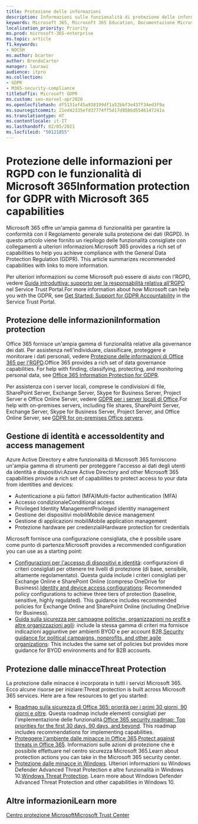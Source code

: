 ```yaml
---
title: Protezione delle informazioni
description: Informazioni sulle funzionalità di protezione delle informazioni in Microsoft 365 per il Regolamento generale sulla protezione dei dati (GDPR).
keywords: Microsoft 365, Microsoft 365 Education, Documentazione Microsoft 365, RGPD
localization_priority: Priority
ms.prod: microsoft-365-enterprise
ms.topic: article
f1.keywords:
- NOCSH
ms.author: bcarter
author: BrendaCarter
manager: laurawi
audience: itpro
ms.collection:
- GDPR
- M365-security-compliance
titleSuffix: Microsoft GDPR
ms.custom: seo-marvel-apr2020
ms.openlocfilehash: df5131af45a938199df1a52bbf3e437f34ed3f9a
ms.sourcegitcommit: 21ed42335efd37774ff5d17d9586d5546147241a
ms.translationtype: HT
ms.contentlocale: it-IT
ms.lasthandoff: 02/05/2021
ms.locfileid: "50121855"
---
```

# <a name="information-protection-for-gdpr-with-microsoft-365-capabilities"></a><span data-ttu-id="4a351-104">Protezione delle informazioni per RGPD con le funzionalità di Microsoft 365</span><span class="sxs-lookup"><span data-stu-id="4a351-104">Information protection for GDPR with Microsoft 365 capabilities</span></span>

<span data-ttu-id="4a351-p101">Microsoft 365 offre un'ampia gamma di funzionalità per garantire la conformità con il Regolamento generale sulla protezione dei dati (RGPD). In questo articolo viene fornito un riepilogo delle funzionalità consigliate con collegamenti a ulteriori informazioni.</span><span class="sxs-lookup"><span data-stu-id="4a351-p101">Microsoft 365 provides a rich set of capabilities to help you achieve compliance with the General Data Protection Regulation (GDPR). This article summarizes recommended capabilities with links to more information.</span></span>

<span data-ttu-id="4a351-107">Per ulteriori informazioni su come Microsoft può essere di aiuto con l'RGPD, vedere [Guida introduttiva: supporto per la responsabilità relativa all'RGPD](https://servicetrust.microsoft.com/ViewPage/GDPRGetStarted) nel Service Trust Portal.</span><span class="sxs-lookup"><span data-stu-id="4a351-107">For more information about how Microsoft can help you with the GDPR, see [Get Started: Support for GDPR Accountability](https://servicetrust.microsoft.com/ViewPage/GDPRGetStarted) in the Service Trust Portal.</span></span>

## <a name="information-protection"></a><span data-ttu-id="4a351-108">Protezione delle informazioni</span><span class="sxs-lookup"><span data-stu-id="4a351-108">Information protection</span></span>

<span data-ttu-id="4a351-p102">Office 365 fornisce un'ampia gamma di funzionalità relative alla governance dei dati. Per assistenza nell'individuare, classificare, proteggere e monitorare i dati personali, vedere [Protezione delle informazioni di Office 365 per l'RGPD](/microsoft-365/compliance/office-365-information-protection-for-gdpr).</span><span class="sxs-lookup"><span data-stu-id="4a351-p102">Office 365 provides a rich set of data governance capabilities. For help with finding, classifying, protecting, and monitoring personal data, see [Office 365 Information Protection for GDPR](/microsoft-365/compliance/office-365-information-protection-for-gdpr).</span></span>

<span data-ttu-id="4a351-111">Per assistenza con i server locali, comprese le condivisioni di file, SharePoint Server, Exchange Server, Skype for Business Server, Project Server e Office Online Server, vedere [GDPR per i server locali di Office](/microsoft-365/compliance/gdpr-for-office-servers).</span><span class="sxs-lookup"><span data-stu-id="4a351-111">For help with on-premises servers, including file shares, SharePoint Server, Exchange Server, Skype for Business Server, Project Server, and Office Online Server, see [GDPR for on-premises Office servers](/microsoft-365/compliance/gdpr-for-office-servers).</span></span> 

## <a name="identity-and-access-management"></a><span data-ttu-id="4a351-112">Gestione di identità e accesso</span><span class="sxs-lookup"><span data-stu-id="4a351-112">Identity and access management</span></span>

<span data-ttu-id="4a351-113">Azure Active Directory e altre funzionalità di Microsoft 365 forniscono un'ampia gamma di strumenti per proteggere l'accesso ai dati degli utenti da identità e dispositivi:</span><span class="sxs-lookup"><span data-stu-id="4a351-113">Azure Active Directory and other Microsoft 365 capabilities provide a rich set of capabilities to protect access to your data from identities and devices:</span></span>

- <span data-ttu-id="4a351-114">Autenticazione a più fattori (MFA)</span><span class="sxs-lookup"><span data-stu-id="4a351-114">Multi-factor authentication (MFA)</span></span>
- <span data-ttu-id="4a351-115">Accesso condizionale</span><span class="sxs-lookup"><span data-stu-id="4a351-115">Conditional access</span></span>
- <span data-ttu-id="4a351-116">Privileged Identity Management</span><span class="sxs-lookup"><span data-stu-id="4a351-116">Privileged identity management</span></span>
- <span data-ttu-id="4a351-117">Gestione dei dispositivi mobili</span><span class="sxs-lookup"><span data-stu-id="4a351-117">Mobile device management</span></span>
- <span data-ttu-id="4a351-118">Gestione di applicazioni mobili</span><span class="sxs-lookup"><span data-stu-id="4a351-118">Mobile application management</span></span>
- <span data-ttu-id="4a351-119">Protezione hardware per credenziali</span><span class="sxs-lookup"><span data-stu-id="4a351-119">Hardware protection for credentials</span></span>

<span data-ttu-id="4a351-120">Microsoft fornisce una configurazione consigliata, che è possibile usare come punto di partenza:</span><span class="sxs-lookup"><span data-stu-id="4a351-120">Microsoft provides a recommended configuration you can use as a starting point:</span></span>

- <span data-ttu-id="4a351-p103">[Configurazioni per l'accesso di dispositivi e identità](/microsoft-365/security/office-365-security/microsoft-365-policies-configurations): configurazioni di criteri consigliati per ottenere tre livelli di protezione (di base, sensibile, altamente regolamentato). Questa guida include i criteri consigliati per Exchange Online e SharePoint Online (compreso OneDrive for Business).</span><span class="sxs-lookup"><span data-stu-id="4a351-p103">[Identity and device access configurations](/microsoft-365/security/office-365-security/microsoft-365-policies-configurations): Recommended policy configurations to achieve three tiers of protection (baseline, sensitive, highly regulated). This guidance includes recommended policies for Exchange Online and SharePoint Online (including OneDrive for Business).</span></span>
- <span data-ttu-id="4a351-123">[Guida sulla sicurezza per campagne politiche, organizzazioni no profit e altre organizzazioni agili](/microsoft-365/security/office-365-security/microsoft-security-guidance-for-political-campaigns-nonprofits-and-other-agile-o): include la stessa gamma di criteri ma fornisce indicazioni aggiuntive per ambienti BYOD e per account B2B.</span><span class="sxs-lookup"><span data-stu-id="4a351-123">[Security guidance for political campaigns, nonprofits, and other agile organizations](/microsoft-365/security/office-365-security/microsoft-security-guidance-for-political-campaigns-nonprofits-and-other-agile-o): This includes the same set of policies but provides more guidance for BYOD environments and for B2B accounts.</span></span>

## <a name="threat-protection"></a><span data-ttu-id="4a351-124">Protezione dalle minacce</span><span class="sxs-lookup"><span data-stu-id="4a351-124">Threat Protection</span></span>

<span data-ttu-id="4a351-p104">La protezione dalle minacce è incorporata in tutti i servizi Microsoft 365. Ecco alcune risorse per iniziare:</span><span class="sxs-lookup"><span data-stu-id="4a351-p104">Threat protection is built across Microsoft 365 services. Here are a few resources to get you started:</span></span>

- <span data-ttu-id="4a351-p105">[Roadmap sulla sicurezza di Office 365: priorità per i primi 30 giorni, 90 giorni e oltre](/microsoft-365/security/office-365-security/security-roadmap). Questa roadmap include elementi consigliati per l'implementazione delle funzionalità.</span><span class="sxs-lookup"><span data-stu-id="4a351-p105">[Office 365 security roadmap: Top priorities for the first 30 days, 90 days, and beyond](/microsoft-365/security/office-365-security/security-roadmap). This roadmap includes recommendations for implementing capabilities.</span></span> 
- <span data-ttu-id="4a351-129">[Proteggere l'ambiente dalle minacce in Office 365](/microsoft-365/security/office-365-security/protect-against-threats).</span><span class="sxs-lookup"><span data-stu-id="4a351-129">[Protect against threats in Office 365](/microsoft-365/security/office-365-security/protect-against-threats).</span></span> <span data-ttu-id="4a351-130">Informazioni sulle azioni di protezione che è possibile effettuare nel centro sicurezza Microsoft 365.</span><span class="sxs-lookup"><span data-stu-id="4a351-130">Learn about protection actions you can take in the Microsoft 365 security center.</span></span>
- <span data-ttu-id="4a351-p107">[Protezione dalle minacce in Windows](/windows/security/threat-protection/). Ulteriori informazioni su Windows Defender Advanced Threat Protection e altre funzionalità in Windows 10.</span><span class="sxs-lookup"><span data-stu-id="4a351-p107">[Windows Threat Protection](/windows/security/threat-protection/). Learn more about Windows Defender Advanced Threat Protection and other capabilities in Windows 10.</span></span>

## <a name="learn-more"></a><span data-ttu-id="4a351-133">Altre informazioni</span><span class="sxs-lookup"><span data-stu-id="4a351-133">Learn more</span></span>

[<span data-ttu-id="4a351-134">Centro protezione Microsoft</span><span class="sxs-lookup"><span data-stu-id="4a351-134">Microsoft Trust Center</span></span>](https://www.microsoft.com/trust-center/privacy/gdpr-overview)
